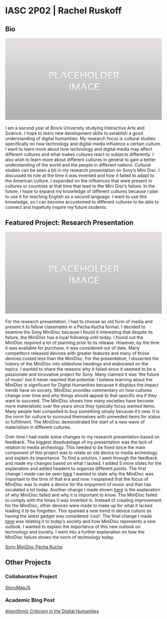 # IASC 2P02 | Rachel Ruskoff
## Bio

![](images/Placeholder.jpg)

I am a second year at Brock University studying Interactive Arts and Science. I hope to learn new development skills to establish a good understanding of digital humanities. My research focus is cultural studies specifically on how technology and digital media influence a certain culture. I want to learn more about how technology and digital media may affect different cultures and what makes cultures react to subjects differently. I also wish to learn more about different cultures in general to gain a better understanding of the world and the people in different nations. Cultural studies can be seen a bit in my research presentation on Sony’s Mini Disc. I discussed its role at the time it was invented and how it failed to adapt to the American culture. I expanded on the influences that were present in cultures or countries at that time that lead to the Mini Disc’s failure. In the future, I hope to expand my knowledge of different cultures because I plan to use it for teaching English as a second language. I want to use this knowledge, so I can become accustomed to different cultures to be able to connect and hopefully inspire my future students.

## Featured Project: Research Presentation

![](images/Placeholder.jpg)

For the research presentation, I had to choose an old form of media and present it to fellow classmates in a Pecha Kucha format. I decided to examine the Sony MiniDisc because I found it interesting that despite its failure, the MiniDisc has a loyal following until today. I found out the MiniDisc required a lot of planning prior to its release. However, by the time it was available for purchase, it was considered out of date. Many competitors released devices with greater features and many of those devices costed less than the MiniDisc. For the presentation, I dissected the history of the MiniDisc into slideshow headings and elaborated on the topics. I wanted to share the reasons why it failed since it seemed to be a passionate and innovative project for Sony. Many claimed it was ‘the future of music’ but it never reached that potential. I believe learning about the MiniDisc is significant for Digital Humanities because it displays the impact trends have on society. MiniDisc provides commentary on how cultures change over time and why things should appeal to that specific era if they want to succeed. The MiniDisc shows how many societies have become more materialistic over the years since they typically focus wanted items. Many people feel compelled to buy something simply because it’s new. It is the norm for culture to surround themselves with unneeded items for status or fulfillment. The MiniDisc demonstrated the start of a new wave of materialism in different cultures.

Over time I had made some changes to my research presentation based on feedback. The biggest disadvantage of my presentation was the lack of relation to media archeology. This needed to be fixed since the main component of this project was to relate an old device to media archeology and explain its importance. To find a solution, I went through the feedback and made my changes based on what I lacked. I added 5 more slides for the explanation and added headers to organize different points. The first change I made can be seen [here](https://github.com/RachelRuskoff/IASC-2P02/commit/bb0fbf98be11fa25dc7b99a9bb58f8553954f070) I wanted to state why the MiniDisc was important to the time of that era and now. I explained that the focus of MiniDisc was to make a device for the enjoyment of music and that has escalated a lot today. Another change I made shown [here](https://github.com/RachelRuskoff/IASC-2P02/commit/b390dbfac84aee9655d78ab5a07b13c1ae4c7485) is the explanation of why MiniDisc failed and why it is important to know. The MiniDisc failed to comply with the times it was invented in. Instead of creating improvement for the MiniDisc, other devices were made to make up for what it lacked leading it to be forgotten. This sparked a new trend in device culture as having the latest gadget was considered ‘cool’. The final change I made [here](https://github.com/RachelRuskoff/IASC-2P02/commit/fc238e25193723bafe43109643b63b934d1c8e95) was relating it to today’s society and how MiniDisc represents a new outlook. I wanted to explain the importance of this new outlook on technology and society. I went into a further explanation on how the MiniDisc failure shows the norm of technology today.


[Sony MiniDisc Pecha Kucha](https://rachelruskoff.github.io/IASC-2P02/Reveal/index.html)


## Other Projects

### Collaborative Project

[StoryMapJS](collaboration.md)

### Academic Blog Post 

[Algorithmic Criticism in the Digital Humanities](blog.md)







